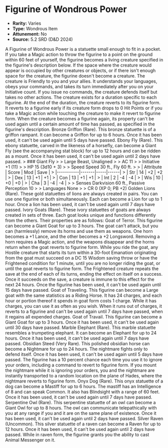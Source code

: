 # Figurine of Wondrous Power

- **Rarity:** Varies
- **Type:** Wondrous Item
- **Attunement:** No
- **Source:** 5.2 SRD (D&D 2024)

A Figurine of Wondrous Power is a statuette small enough to fit in a pocket. If you take a Magic action to throw the figurine to a point on the ground within 60 feet of yourself, the figurine becomes a living creature specified in the figurine's description below. If the space where the creature would appear is occupied by other creatures or objects, or if there isn't enough space for the creature, the figurine doesn't become a creature. The creature is Friendly to you and your allies. It understands your languages, obeys your commands, and takes its turn immediately after you on your Initiative count. If you issue no commands, the creature defends itself but takes no other actions. The creature exists for a duration specific to each figurine. At the end of the duration, the creature reverts to its figurine form. It reverts to a figurine early if its creature form drops to 0 Hit Points or if you take a Magic action while touching the creature to make it revert to figurine form. When the creature becomes a figurine again, its property can't be used again until a certain amount of time has passed, as specified in the figurine's description. Bronze Griffon (Rare). This bronze statuette is of a griffon rampant. It can become a Griffon for up to 6 hours. Once it has been used, it can't be used again until 5 days have passed. Ebony Fly (Rare). This ebony statuette, carved in the likeness of a horsefly, can become a Giant Fly (see the accompanying stat block) for up to 12 hours and can be ridden as a mount. Once it has been used, it can't be used again until 2 days have passed. > ### Giant Fly > > Large Beast, Unaligned > > AC 11 > > Initiative +1 (11) > > HP 15 (3d10 + 3) > > Speed Speed 30 ft., Fly 60 ft. > > | Attribute | Score | Mod | Save | > |-----------|-------|-----|------| > | Str | 14 | +2 | +2 | > | Dex | 13 | +1 | +1 | > | Con | 13 | +1 | +1 | > | Int | 2 | -4 | -4 | > | Wis | 10 | +0 | +0 | > | Cha | 3 | -4 | -4 | > > Senses Darkvision 60 ft., Passive Perception 10 > > Languages None > > CR 0 (XP 0; PB +2) Golden Lions (Rare). These gold statuettes of lions are always created in pairs. You can use one figurine or both simultaneously. Each can become a Lion for up to 1 hour. Once a lion has been used, it can't be used again until 7 days have passed. Ivory Goats (Rare). These ivory statuettes of goats are always created in sets of three. Each goat looks unique and functions differently from the others. Their properties are as follows: Goat of Terror. This figurine can become a Giant Goat for up to 3 hours. The goat can't attack, but you can (harmlessly) remove its horns and use them as weapons. One horn becomes a +1 Lance, and the other becomes a +2 Longsword. Removing a horn requires a Magic action, and the weapons disappear and the horns return when the goat reverts to figurine form. While you ride the goat, any Hostile creature that starts its turn within a 30-foot Emanation originating from the goat must succeed on a DC 15 Wisdom saving throw or have the Frightened condition for 1 minute, until you are no longer riding the goat, or until the goat reverts to figurine form. The Frightened creature repeats the save at the end of each of its turns, ending the effect on itself on a success. Once it succeeds on the save, a creature is immune to this effect for the next 24 hours. Once the figurine has been used, it can't be used again until 15 days have passed. Goat of Traveling. This figurine can become a Large goat with the same statistics as a Riding Horse. It has 24 charges, and each hour or portion thereof it spends in goat form costs 1 charge. While it has charges, you can use it as often as you wish. When it runs out of charges, it reverts to a figurine and can't be used again until 7 days have passed, when it regains all expended charges. Goat of Travail. This figurine can become a Giant Goat for up to 3 hours. Once it has been used, it can't be used again until 30 days have passed. Marble Elephant (Rare). This marble statuette resembles a trumpeting elephant. It can become an Elephant for up to 24 hours. Once it has been used, it can't be used again until 7 days have passed. Obsidian Steed (Very Rare). This polished obsidian horse can become a Nightmare for up to 24 hours. The nightmare fights only to defend itself. Once it has been used, it can't be used again until 5 days have passed. The figurine has a 10 percent chance each time you use it to ignore your orders, including a command to revert to figurine form. If you mount the nightmare while it is ignoring your orders, you and the nightmare are instantly transported to a random location on the plane of Hades, where the nightmare reverts to figurine form. Onyx Dog (Rare). This onyx statuette of a dog can become a Mastiff for up to 6 hours. The mastiff has an Intelligence of 8 and can speak Common. It also has Blindsight with a range of 60 feet. Once it has been used, it can't be used again until 7 days have passed. Serpentine Owl (Rare). This serpentine statuette of an owl can become a Giant Owl for up to 8 hours. The owl can communicate telepathically with you at any range if you and it are on the same plane of existence. Once it has been used, it can't be used again until 2 days have passed. Silver Raven (Uncommon). This silver statuette of a raven can become a Raven for up to 12 hours. Once it has been used, it can't be used again until 2 days have passed. While in raven form, the figurine grants you the ability to cast Animal Messenger on it.
